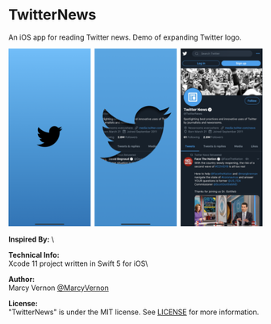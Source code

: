 # TwitterNews
An iOS app for reading Twitter news. Demo of expanding Twitter logo. 

<img src="GitHub-Images/TwitterShots.png" width="900">

**Inspired By:** \


**Technical Info:** \
Xcode 11  project written in Swift 5 for iOS\

**Author:** \
Marcy Vernon [@MarcyVernon](https://twitter.com/MarcyVernon)

**License:** \
"TwitterNews" is under the MIT license. See [LICENSE](/LICENSE) for more information.
